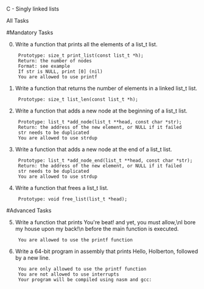 C - Singly linked lists

All Tasks

#Mandatory Tasks

0. Write a function that prints all the elements of a list_t list.

	    Prototype: size_t print_list(const list_t *h);
	    Return: the number of nodes
	    Format: see example
	    If str is NULL, print [0] (nil)
	    You are allowed to use printf

1. Write a function that returns the number of elements in a linked list_t list.

	    Prototype: size_t list_len(const list_t *h);

2. Write a function that adds a new node at the beginning of a list_t list.

	    Prototype: list_t *add_node(list_t **head, const char *str);
	    Return: the address of the new element, or NULL if it failed
	    str needs to be duplicated
	    You are allowed to use strdup

3. Write a function that adds a new node at the end of a list_t list.

	    Prototype: list_t *add_node_end(list_t **head, const char *str);
	    Return: the address of the new element, or NULL if it failed
	    str needs to be duplicated
	    You are allowed to use strdup

4. Write a function that frees a list_t list.

	    Prototype: void free_list(list_t *head);

#Advanced Tasks

5. Write a function that prints You're beat! and yet, you must allow,\nI bore my house upon my back!\n before the main function is executed.

	    You are allowed to use the printf function

6. Write a 64-bit program in assembly that prints Hello, Holberton, followed by a new line.

	    You are only allowed to use the printf function
	    You are not allowed to use interrupts
	    Your program will be compiled using nasm and gcc:

